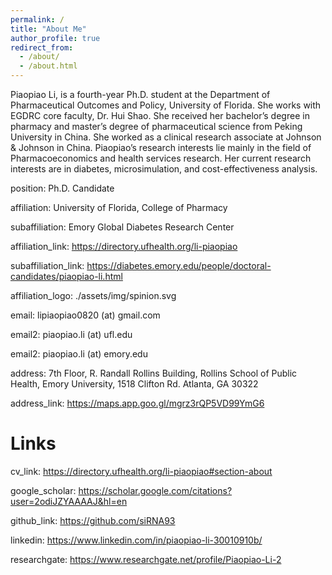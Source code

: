 ```yaml
---
permalink: /
title: "About Me"
author_profile: true
redirect_from: 
  - /about/
  - /about.html
---
```


Piaopiao Li, is a fourth-year Ph.D. student at the Department of Pharmaceutical Outcomes and Policy, University of Florida. She works with EGDRC core faculty, Dr. Hui Shao. She received her bachelor’s degree in pharmacy and master’s degree of pharmaceutical science from Peking University in China. She worked as a clinical research associate at Johnson & Johnson in China. Piaopiao’s research interests lie mainly in the field of Pharmacoeconomics and health services research. Her current research interests are in diabetes, microsimulation, and cost-effectiveness analysis.

position: Ph.D. Candidate

affiliation: University of Florida, College of Pharmacy

subaffiliation: Emory Global Diabetes Research Center 

affiliation_link: https://directory.ufhealth.org/li-piaopiao

subaffiliation_link: https://diabetes.emory.edu/people/doctoral-candidates/piaopiao-li.html

affiliation_logo: ./assets/img/spinion.svg

email: lipiaopiao0820 (at) gmail.com

email2: piaopiao.li (at) ufl.edu

email2: piaopiao.li (at) emory.edu

address: 7th Floor, R. Randall Rollins Building, Rollins School of Public Health, Emory University, 1518 Clifton Rd. Atlanta, GA 30322

address_link: https://maps.app.goo.gl/mgrz3rQP5VD99YmG6

# Links
cv_link: https://directory.ufhealth.org/li-piaopiao#section-about

google_scholar: https://scholar.google.com/citations?user=2odiJZYAAAAJ&hl=en

github_link: https://github.com/siRNA93

linkedin: https://www.linkedin.com/in/piaopiao-li-30010910b/

researchgate: https://www.researchgate.net/profile/Piaopiao-Li-2
